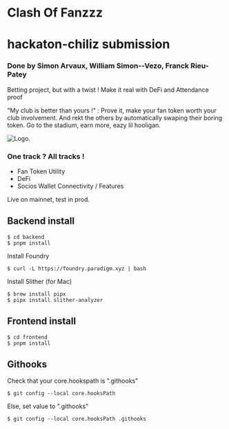 # Clash Of Fanzzz
# hackaton-chiliz submission

### Done by Simon Arvaux, William Simon--Vezo, Franck Rieu-Patey

Betting project, but with a twist !
Make it real with DeFi and Attendance proof

"My club is better than yours !" : Prove it, make your fan token worth your club involvement. And rekt the others by automatically swaping their boring token. Go to the stadium, earn more, eazy lil hooligan.

![Logo](https://github.com/Varadiell/hackaton-chiliz/tree/main/assets/illus.png).

### One track ? All tracks !
- Fan Token Utility
- DeFi
- Socios Wallet Connectivity / Features 

Live on mainnet, test in prod.



## Backend install

```
$ cd backend
$ pnpm install
```

Install Foundry
```
$ curl -L https://foundry.paradigm.xyz | bash
```

Install Slither (for Mac)
```
$ brew install pipx
$ pipx install slither-analyzer
```

## Frontend install

```
$ cd frontend
$ pnpm install
```

## Githooks

Check that your core.hookspath is ".githooks"
```
$ git config --local core.hooksPath
```

Else, set value to ".githooks"
```
$ git config --local core.hooksPath .githooks
```

